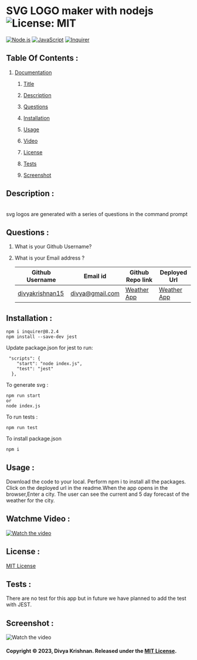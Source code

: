 # SVG LOGO maker with nodejs ![License: MIT](https://img.shields.io/badge/License-MIT-yellow.svg) 
 [![Node.js](https://img.shields.io/badge/Node.js-43853D?style=for-the-badge&logo=node.js&logoColor=white)](https://nodejs.org/) 
 [![JavaScript](https://img.shields.io/badge/JavaScript-F7DF1E?style=for-the-badge&logo=javascript&logoColor=black)](https://developer.mozilla.org/en-US/docs/Web/JavaScript) 
 [![Inquirer](https://img.shields.io/badge/Inquirer-0d0d0d?style=for-the-badge&logo=inquirer&logoColor=white)](https://www.npmjs.com/package/inquirer)
 ## Table Of Contents : 
 1.  [Documentation](#documentation) 

        1.  [Title](#Title) 

        2.  [Description](#Description) 

        3.  [Questions](#Questions) 

        4.  [Installation](#Installation) 

        5.  [Usage](#Usage) 

        6.  [Video](#Video) 

        7.  [License](#License) 

        8. [Tests](#Tests) 

        9. [Screenshot](#screenshot) 
 
 ## Description :  
 <a name="Description"></a>  
 svg logos are generated with a series of questions in the command prompt  
 ## Questions :  
 <a name="Questions"></a> 
 1. What is your Github Username? 
 2. What is your Email address ? 
 
    | Github Username  | **Email id** | **Github Repo link** | **Deployed Url** |
    | --- | --- | --- | --- |
    | [divyakrishnan15](https://github.com/divyakrishnan15) | divya@gmail.com | [Weather App](https://github.com/divyakrishnan15/weatherapp/) | [Weather App](https://divyakrishnan15.github.io/weatherapp//) 
 ## Installation :  
 <a name="Installation"></a> 
```shell 
npm i inquirer@8.2.4
npm install --save-dev jest
```
Update package.json for jest to run:
```shell
 "scripts": {
    "start": "node index.js",
    "test": "jest"
  },
```
To generate svg :
```shell
npm run start 
or
node index.js
 ```

To run tests :
```shell
npm run test
 ```

To install package.json
```shell
npm i
```

 ## Usage :  
 <a name="Usage"></a> 
 Download the code to your local. Perform npm i to install all the packages. Click on the deployed url in the readme.When the app opens in the browser,Enter a city. The user can see the current and 5 day forecast of the weather for the city. 
 ## Watchme Video : 
 <a name="Video"></a> 
 [![Watch the video](https://img.youtube.com/vi/qUvt8HQKX6A/maxresdefault.jpg)](https://youtu.be/qUvt8HQKX6A)
 ## License :  
 <a name="License"></a> 
 [MIT License](https://choosealicense.com/licenses/mit/) 
 ## Tests :
 <a name="Tests"></a> 
 There are no test for this app but in future we have planned to add the test with JEST.
 ## Screenshot : 
 <a name="screenshot"></a> 
 ![Watch the video](https://img.youtube.com/vi/qUvt8HQKX6A/maxresdefault.jpg) 
 #### Copyright © 2023, Divya Krishnan. Released under the [MIT License](https://choosealicense.com/licenses/mit/).
